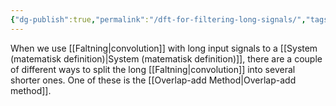 ```yaml
---
{"dg-publish":true,"permalink":"/dft-for-filtering-long-signals/","tags":["digitalsignalbehandling"]}
---
```


When we use [[Faltning\|convolution]] with long input signals to a [[System (matematisk definition)\|System (matematisk definition)]], there are a couple of different ways to split the long [[Faltning\|convolution]] into several shorter ones. One of these is the [[Overlap-add Method\|Overlap-add method]].
